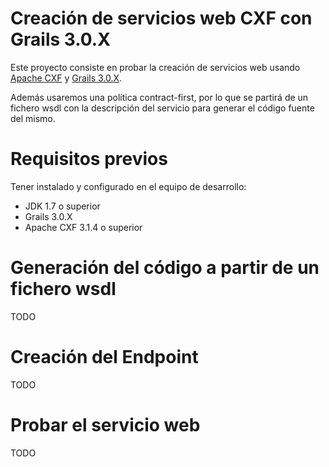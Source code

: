 Creación de servicios web CXF con Grails 3.0.X
=======

Este proyecto consiste en probar la creación de servicios web usando [Apache CXF](http://cxf.apache.org/) y [Grails 3.0.X](https://grails.org/).

Además usaremos una política contract-first, por lo que se partirá de un fichero wsdl con la descripción del servicio para generar el código fuente del mismo.

Requisitos previos
======

Tener instalado y configurado en el equipo de desarrollo:
* JDK 1.7 o superior
* Grails 3.0.X
* Apache CXF 3.1.4 o superior

Generación del código a partir de un fichero wsdl
=====
TODO

Creación del Endpoint
=====
TODO

Probar el servicio web
=====
TODO
